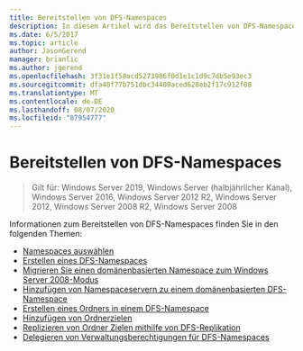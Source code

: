 ```yaml
---
title: Bereitstellen von DFS-Namespaces
description: In diesem Artikel wird das Bereitstellen von DFS-Namespaces beschrieben.
ms.date: 6/5/2017
ms.topic: article
author: JasonGerend
manager: brianlic
ms.author: jgerend
ms.openlocfilehash: 3f31e1f58acd5273986f0d1e1c1d9c7db5e93ec3
ms.sourcegitcommit: dfa48f77b751dbc34409aced628eb2f17c912f08
ms.translationtype: MT
ms.contentlocale: de-DE
ms.lasthandoff: 08/07/2020
ms.locfileid: "87954777"
---
```

# <a name="deploying-dfs-namespaces"></a>Bereitstellen von DFS-Namespaces

> Gilt für: Windows Server 2019, Windows Server (halbjährlicher Kanal), Windows Server 2016, Windows Server 2012 R2, Windows Server 2012, Windows Server 2008 R2, Windows Server 2008

Informationen zum Bereitstellen von DFS-Namespaces finden Sie in den folgenden Themen:

-   [Namespaces auswählen](choose-a-namespace-type.md)
-   [Erstellen eines DFS-Namespaces](create-a-dfs-namespace.md)
-   [Migrieren Sie einen domänenbasierten Namespace zum Windows Server 2008-Modus](migrate-a-domain-based-namespace-to-windows-server-2008-mode.md)
-   [Hinzufügen von Namespaceservern zu einem domänenbasierten DFS-Namespace](add-namespace-servers-to-a-domain-based-dfs-namespace.md)
-   [Erstellen eines Ordners in einem DFS-Namespace](create-a-folder-in-a-dfs-namespace.md)
-   [Hinzufügen von Ordnerzielen](add-folder-targets.md)
-   [Replizieren von Ordner Zielen mithilfe von DFS-Replikation](replicate-folder-targets-using-dfs-replication.md)
-   [Delegieren von Verwaltungsberechtigungen für DFS-Namespaces](delegate-management-permissions-for-dfs-namespaces.md)
